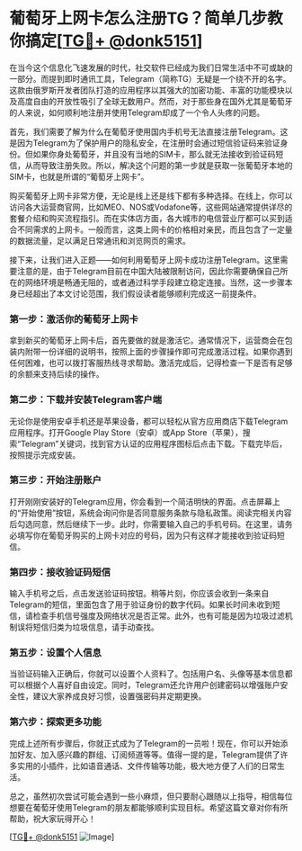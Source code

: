 # 葡萄牙上网卡怎么注册TG？简单几步教你搞定[[TG💪+ @donk5151](https://t.me/s/donk5151)]

在当今这个信息化飞速发展的时代，社交软件已经成为我们日常生活中不可或缺的一部分。而提到即时通讯工具，Telegram（简称TG）无疑是一个绕不开的名字。这款由俄罗斯开发者团队打造的应用程序以其强大的加密功能、丰富的功能模块以及高度自由的开放性吸引了全球无数用户。然而，对于那些身在国外尤其是葡萄牙的人来说，如何顺利地注册并使用Telegram却成了一个令人头疼的问题。

首先，我们需要了解为什么在葡萄牙使用国内手机号无法直接注册Telegram。这是因为Telegram为了保护用户的隐私安全，在注册时会通过短信验证码来验证身份。但如果你身处葡萄牙，并且没有当地的SIM卡，那么就无法接收到验证码短信，从而导致注册失败。所以，解决这个问题的第一步就是获取一张葡萄牙本地的SIM卡，也就是所谓的“葡萄牙上网卡”。

购买葡萄牙上网卡非常方便，无论是线上还是线下都有多种选择。在线上，你可以访问各大运营商官网，比如MEO、NOS或Vodafone等，这些网站通常提供详尽的套餐介绍和购买流程指引。而在实体店方面，各大城市的电信营业厅都可以买到适合不同需求的上网卡。一般而言，这类上网卡的价格相对亲民，而且包含了一定量的数据流量，足以满足日常通讯和浏览网页的需求。

接下来，让我们进入正题——如何利用葡萄牙上网卡成功注册Telegram。这里需要注意的是，由于Telegram目前在中国大陆被限制访问，因此你需要确保自己所在的网络环境是畅通无阻的，或者通过科学手段建立稳定连接。当然，这一步骤本身已经超出了本文讨论范围，我们假设读者能够顺利完成这一前提条件。

### 第一步：激活你的葡萄牙上网卡

拿到新买的葡萄牙上网卡后，首先要做的就是激活它。通常情况下，运营商会在包装内附带一份详细的说明书，按照上面的步骤操作即可完成激活过程。如果你遇到任何困难，也可以拨打客服热线寻求帮助。激活完成后，记得检查一下是否有足够的余额来支持后续的操作。

### 第二步：下载并安装Telegram客户端

无论你是使用安卓手机还是苹果设备，都可以轻松从官方应用商店下载Telegram应用程序。打开Google Play Store（安卓）或App Store（苹果），搜索“Telegram”关键词，找到官方认证的应用程序图标后点击下载。下载完毕后，按照提示完成安装。

### 第三步：开始注册账户

打开刚刚安装好的Telegram应用，你会看到一个简洁明快的界面。点击屏幕上的“开始使用”按钮，系统会询问你是否同意服务条款与隐私政策。阅读完相关内容后勾选同意，然后继续下一步。此时，你需要输入自己的手机号码。在这里，请务必填写你在葡萄牙购买的上网卡对应的号码，因为只有这样才能接收到验证码短信。

### 第四步：接收验证码短信

输入手机号之后，点击发送验证码按钮。稍等片刻，你应该会收到一条来自Telegram的短信，里面包含了用于验证身份的数字代码。如果长时间未收到短信，请检查手机信号强度及网络状况是否正常。此外，也有可能是因为垃圾过滤机制误将短信归类为垃圾信息，请手动查找。

### 第五步：设置个人信息

当验证码输入正确后，你就可以设置个人资料了。包括用户名、头像等基本信息都可以根据个人喜好自由设定。同时，Telegram还允许用户创建密码以增强账户安全性，建议大家养成良好习惯，设置强密码并定期更换。

### 第六步：探索更多功能

完成上述所有步骤后，你就正式成为了Telegram的一员啦！现在，你可以开始添加好友、加入感兴趣的群组、订阅频道等等。值得一提的是，Telegram提供了许多实用的小插件，比如语音通话、文件传输等功能，极大地方便了人们的日常生活。

总之，虽然初次尝试可能会遇到一些小麻烦，但只要耐心跟随以上指导，相信每位想要在葡萄牙使用Telegram的朋友都能够顺利实现目标。希望这篇文章对你有所帮助，祝大家玩得开心！

[[TG💪+ @donk5151](https://t.me/s/donk5151) ![Image](https://i.postimg.cc/rwNCRYN7/Snipaste-2025-04-30-17-27-05.png)]